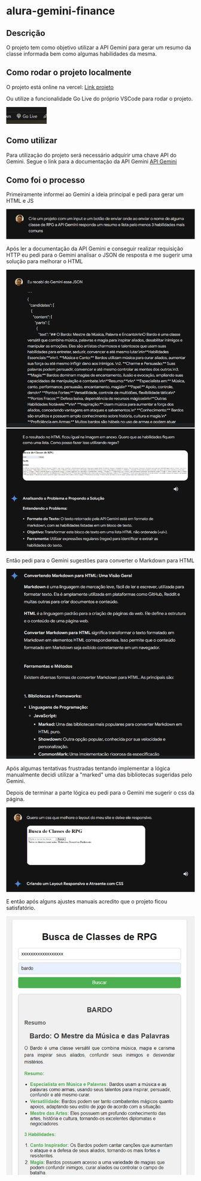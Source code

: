 # alura-gemini-finance

## Descrição

O projeto tem como objetivo utilizar a API Gemini para gerar um resumo da classe informada bem como algumas habilidades da mesma.

## Como rodar o projeto localmente

O projeto está online na vercel:
[Link projeto](https://alura-gemini-rpg-class.vercel.app/)

Ou utilize a funcionalidade Go Live do próprio VSCode para rodar o projeto.

![alt text](image.png)

## Como utilizar

Para utilização do projeto será necessário adquirir uma chave API do Gemini. Segue o link para a documentação da API Gemini [API Gemini](https://ai.google.dev)

## Como foi o processo

Primeiramente informei ao Gemini a ideia principal e pedi para gerar um HTML e JS

![alt text](image-1.png)

Após ler a documentação da API Gemini e conseguir realizar requisição HTTP eu pedi para o Gemini analisar o JSON de resposta e me sugerir uma solução para melhorar o HTML

![alt text](image-2.png)
![alt text](image-3.png)

Então pedi para o Gemini sugestões para converter o Markdown para HTML

![alt text](image-4.png)

Após algumas tentativas frustradas tentando implementar a lógica manualmente decidi utilizar a "marked" uma das bibliotecas sugeridas pelo Gemini.

Depois de terminar a parte lógica eu pedi para o Gemini me sugerir o css da página.

![alt text](image-5.png)

E então após alguns ajustes manuais acredito que o projeto ficou satisfatório.

![alt text](image-6.png)
